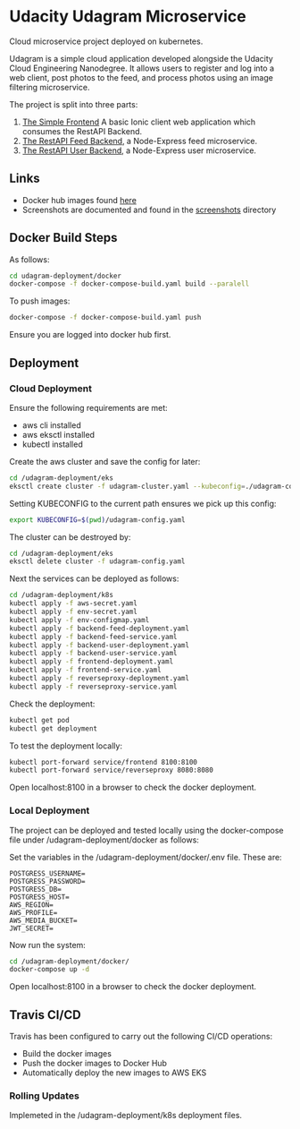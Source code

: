 # Udacity Udagram Microservice

Cloud microservice project deployed on kubernetes.

Udagram is a simple cloud application developed alongside the Udacity Cloud Engineering Nanodegree. It allows users to register and log into a web client, post photos to the feed, and process photos using an image filtering microservice.

The project is split into three parts:

1. [The Simple Frontend](/udacity-c3-frontend) A basic Ionic client web application which consumes the RestAPI Backend.
2. [The RestAPI Feed Backend](/udacity-c3-restapi-feed), a Node-Express feed microservice.
3. [The RestAPI User Backend](/udacity-c3-restapi-user), a Node-Express user microservice.

## Links

- Docker hub images found [here](https://hub.docker.com/u/klavenj)
- Screenshots are documented and found in the [screenshots](screenshots) directory

## Docker Build Steps

As follows:

```bash
cd udagram-deployment/docker
docker-compose -f docker-compose-build.yaml build --paralell
```

To push images:

```bash
docker-compose -f docker-compose-build.yaml push
```

Ensure you are logged into docker hub first.

## Deployment

### Cloud Deployment

Ensure the following requirements are met:

- aws cli installed
- aws eksctl installed
- kubectl installed

Create the aws cluster and save the config for later:

```bash
cd /udagram-deployment/eks
eksctl create cluster -f udagram-cluster.yaml --kubeconfig=./udagram-config.yaml
```

Setting KUBECONFIG to the current path ensures we pick up this config:

```bash
export KUBECONFIG=$(pwd)/udagram-config.yaml
```

The cluster can be destroyed by:

```bash
cd /udagram-deployment/eks
eksctl delete cluster -f udagram-config.yaml
```

Next the services can be deployed as follows:

```bash
cd /udagram-deployment/k8s
kubectl apply -f aws-secret.yaml
kubectl apply -f env-secret.yaml
kubectl apply -f env-configmap.yaml
kubectl apply -f backend-feed-deployment.yaml
kubectl apply -f backend-feed-service.yaml
kubectl apply -f backend-user-deployment.yaml
kubectl apply -f backend-user-service.yaml
kubectl apply -f frontend-deployment.yaml
kubectl apply -f frontend-service.yaml
kubectl apply -f reverseproxy-deployment.yaml
kubectl apply -f reverseproxy-service.yaml
```

Check the deployment:

```bash
kubectl get pod
kubectl get deployment
```

To test the deployment locally:

```bash
kubectl port-forward service/frontend 8100:8100
kubectl port-forward service/reverseproxy 8080:8080
```

Open localhost:8100 in a browser to check the docker deployment.

### Local Deployment

The project can be deployed and tested locally using the docker-compose file under /udagram-deployment/docker as follows:

Set the variables in the /udagram-deployment/docker/.env file. These are:

```
POSTGRESS_USERNAME=
POSTGRESS_PASSWORD=
POSTGRESS_DB=
POSTGRESS_HOST=
AWS_REGION=
AWS_PROFILE=
AWS_MEDIA_BUCKET=
JWT_SECRET=
```

Now run the system:

```bash
cd /udagram-deployment/docker/
docker-compose up -d
```

Open localhost:8100 in a browser to check the docker deployment.

## Travis CI/CD

Travis has been configured to carry out the following CI/CD operations:

- Build the docker images
- Push the docker images to Docker Hub
- Automatically deploy the new images to AWS EKS

### Rolling Updates

Implemeted in the /udagram-deployment/k8s deployment files.
